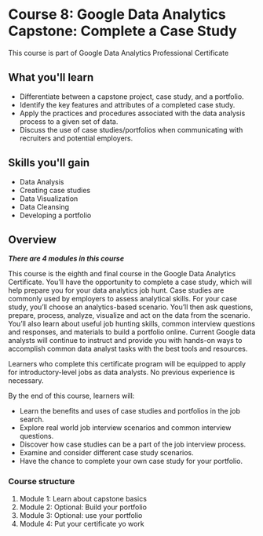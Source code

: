 # Course 8: Google Data Analytics Capstone: Complete a Case Study

This course is part of Google Data Analytics Professional Certificate

## What you'll learn

- Differentiate between a capstone project, case study, and a portfolio.
- Identify the key features and attributes of a completed case study.
- Apply the practices and procedures associated with the data analysis process to a given set of data.
- Discuss the use of case studies/portfolios when communicating with recruiters and potential employers.

## Skills you'll gain

- Data Analysis
- Creating case studies
- Data Visualization
- Data Cleansing
- Developing a portfolio

## Overview

***There are 4 modules in this course***

This course is the eighth and final course in the Google Data Analytics Certificate. You’ll have the opportunity to complete a case study, which will help prepare you for your data analytics job hunt. Case studies are commonly used by employers to assess analytical skills. For your case study, you’ll choose an analytics-based scenario. You’ll then ask questions, prepare, process, analyze, visualize and act on the data from the scenario. You’ll also learn about useful job hunting skills, common interview questions and responses, and materials to build a portfolio online. Current Google data analysts will continue to instruct and provide you with hands-on ways to accomplish common data analyst tasks with the best tools and resources.

Learners who complete this certificate program will be equipped to apply for introductory-level jobs as data analysts. No previous experience is necessary.

By the end of this course, learners will:

- Learn the benefits and uses of case studies and portfolios in the job search.
- Explore real world job interview scenarios and common interview questions.
- Discover how case studies can be a part of the job interview process.
- Examine and consider different case study scenarios.
- Have the chance to complete your own case study for your portfolio.

### Course structure

1. Module 1: Learn about capstone basics
2. Module 2: Optional: Build your portfolio
3. Module 3: Optional: use your portfolio
4. Module 4: Put your certificate yo work

